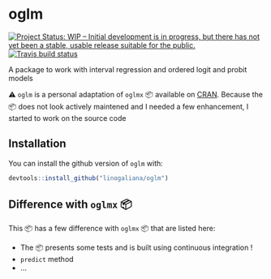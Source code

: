 # oglm

<!-- badges: start -->
[![Project Status: WIP – Initial development is in progress, but there has not yet been a stable, usable release suitable for the public.](https://www.repostatus.org/badges/latest/wip.svg)](https://www.repostatus.org/#wip)
[![Travis build status](https://travis-ci.com/linogaliana/oglm.svg?branch=master)](https://travis-ci.com/linogaliana/oglm)
<!-- badges: end -->

A package to work with interval regression and ordered logit and probit models

:warning: `oglm` is a personal adaptation of `oglmx` :package: available on [CRAN](https://cran.r-project.org/web/packages/oglmx/index.html). Because the
:package: does not look actively maintened and I needed a few enhancement, I 
started to work on the source code

## Installation

You can install the github version of `oglm` with:

``` r
devtools::install_github("linogaliana/oglm")
```

## Difference with `oglmx` :package:

This :package: has a few difference with `oglmx` :package: that are listed here:

* The :package: presents some tests and is built using continuous integration ! 
* `predict` method
* ...
